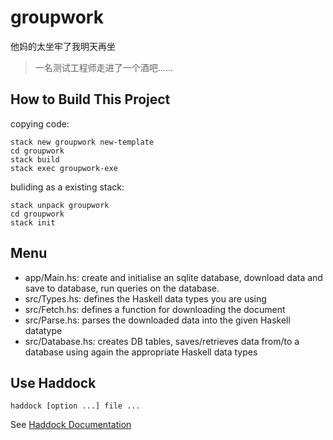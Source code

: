 # groupwork

他妈的太坐牢了我明天再坐

> 一名测试工程师走进了一个酒吧......

## How to Build This Project

copying code:
```
stack new groupwork new-template
cd groupwork
stack build
stack exec groupwork-exe
```

buliding as a existing stack:
```
stack unpack groupwork
cd groupwork
stack init
```

## Menu

- app/Main.hs: create and initialise an sqlite database, download data and save to database, run queries on the database.
- src/Types.hs: defines the Haskell data types you are using
- src/Fetch.hs: defines a function for downloading the document
- src/Parse.hs: parses the downloaded data into the given Haskell datatype
- src/Database.hs: creates DB tables, saves/retrieves data from/to a database using again the appropriate Haskell data types

## Use Haddock

```
haddock [option ...] file ...
```
See [Haddock Documentation](https://haskell-haddock.readthedocs.io/en/latest/invoking.html)